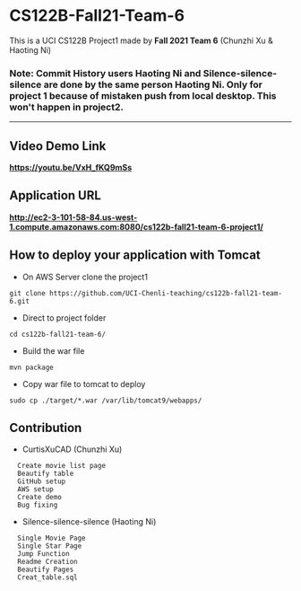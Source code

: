 # CS122B-Fall21-Team-6
This is a UCI CS122B Project1 made by **Fall 2021 Team 6** (Chunzhi Xu & Haoting Ni)
### Note: Commit History users Haoting Ni and Silence-silence-silence are done by the same person Haoting Ni. Only for project 1 because of mistaken push from local desktop. This won't happen in project2.
---
## Video Demo Link
**https://youtu.be/VxH_fKQ9mSs**
## Application URL
**http://ec2-3-101-58-84.us-west-1.compute.amazonaws.com:8080/cs122b-fall21-team-6-project1/**

## How to deploy your application with Tomcat
- On AWS Server clone the project1
 ```
 git clone https://github.com/UCI-Chenli-teaching/cs122b-fall21-team-6.git
 ```
- Direct to project folder
 ```
 cd cs122b-fall21-team-6/
 ```
- Build the war file
 ```
 mvn package
 ```
- Copy war file to tomcat to deploy
 ```
 sudo cp ./target/*.war /var/lib/tomcat9/webapps/
 ```

## Contribution
- CurtisXuCAD (Chunzhi Xu)
```
  Create movie list page
  Beautify table
  GitHub setup
  AWS setup
  Create demo
  Bug fixing
```

- Silence-silence-silence (Haoting Ni)
```
  Single Movie Page
  Single Star Page
  Jump Function
  Readme Creation 
  Beautify Pages
  Creat_table.sql
```
